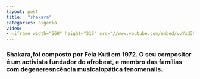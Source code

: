 ```yaml
---
layout: post
title:  "shakara"
categories: nigeria
video: 
- <iframe width="560" height="315" src="//www.youtube.com/embed/vvYxd35xFx8" frameborder="0" allowfullscreen></iframe>
---
```


### Shakara,foi composto por Fela Kuti em 1972. O seu compositor é um activista fundador do afrobeat, e membro das famílias com degeneresncência musicalopática fenomenalis.